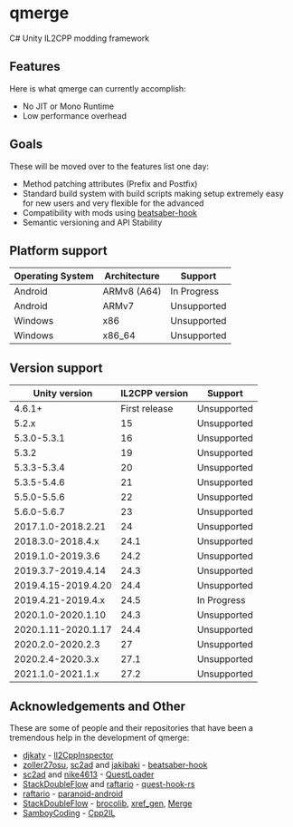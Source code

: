 # qmerge

C# Unity IL2CPP modding framework

## Features

Here is what qmerge can currently accomplish:

- No JIT or Mono Runtime
- Low performance overhead

## Goals

These will be moved over to the features list one day:

- Method patching attributes (Prefix and Postfix)
- Standard build system with build scripts making setup extremely easy for new users and very flexible for the advanced
- Compatibility with mods using [beatsaber-hook](https://github.com/sc2ad/beatsaber-hook)
- Semantic versioning and API Stability 

## Platform support

Operating System | Architecture | Support
--- | --- | ---
Android | ARMv8 (A64) | In Progress
Android | ARMv7 | Unsupported
Windows | x86 | Unsupported
Windows | x86_64 | Unsupported

## Version support

Unity version | IL2CPP version | Support
--- | --- | ---
4.6.1+ | First release | Unsupported
5.2.x | 15 | Unsupported
5.3.0-5.3.1 | 16 | Unsupported
5.3.2 | 19 | Unsupported
5.3.3-5.3.4 | 20 | Unsupported
5.3.5-5.4.6 | 21 | Unsupported
5.5.0-5.5.6 | 22 | Unsupported
5.6.0-5.6.7 | 23 | Unsupported
2017.1.0-2018.2.21 | 24 | Unsupported
2018.3.0-2018.4.x | 24.1 | Unsupported
2019.1.0-2019.3.6 | 24.2 | Unsupported
2019.3.7-2019.4.14 | 24.3 | Unsupported
2019.4.15-2019.4.20 | 24.4 | Unsupported
2019.4.21-2019.4.x | 24.5 | In Progress
2020.1.0-2020.1.10 | 24.3 | Unsupported
2020.1.11-2020.1.17 | 24.4 | Unsupported
2020.2.0-2020.2.3 | 27 | Unsupported
2020.2.4-2020.3.x | 27.1 | Unsupported
2021.1.0-2021.1.x | 27.2 | Unsupported

## Acknowledgements and Other

These are some of people and their repositories that have been a tremendous help in the development of qmerge:

- [djkaty](https://github.com/djkaty) - [Il2CppInspector](https://github.com/djkaty/Il2CppInspector)
- [zoller27osu](https://github.com/zoller27osu), [sc2ad](https://github.com/sc2ad) and [jakibaki](https://github.com/jakibaki) - [beatsaber-hook](https://github.com/sc2ad/beatsaber-hook)
- [sc2ad](https://github.com/sc2ad) and [nike4613](https://github.com/nike4613) - [QuestLoader](https://github.com/sc2ad/QuestLoader)
- [StackDoubleFlow](https://github.com/StackDoubleFlow) and [raftario](https://github.com/raftario) - [quest-hook-rs](https://github.com/StackDoubleFlow/quest-hook-rs)
- [raftario](https://github.com/raftario) - [paranoid-android](https://github.com/raftario/paranoid-android)
- [StackDoubleFlow](https://github.com/StackDoubleFlow) - [brocolib](https://github.com/StackDoubleFlow/brocolib), [xref_gen](https://github.com/StackDoubleFlow/xref_gen), [Merge](https://github.com/StackDoubleFlow/Merge)
- [SamboyCoding](https://github.com/SamboyCoding) - [Cpp2IL](https://github.com/SamboyCoding/Cpp2IL)
